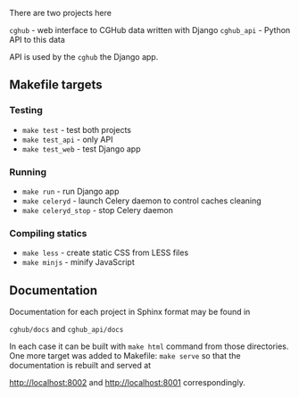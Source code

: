 There are two projects here 

`cghub` - web interface to CGHub data written with Django
`cghub_api` - Python API to this data

API is used by the `cghub` the Django app.

## Makefile targets

### Testing

- `make test` - test both projects
- `make test_api` - only API
- `make test_web` - test Django app

### Running

- `make run` - run Django app
- `make celeryd` - launch Celery daemon to control caches cleaning
- `make celeryd_stop` - stop Celery daemon

### Compiling statics

- `make less` - create static CSS from LESS files
- `make minjs` - minify JavaScript

## Documentation

Documentation for each project in Sphinx format may be found in

`cghub/docs` and
`cghub_api/docs`

In each case it can be built with `make html` command from those directories. 
One more target was added to Makefile:
`make serve` so that the documentation is rebuilt and served at 

<http://localhost:8002> and
<http://localhost:8001> correspondingly.

